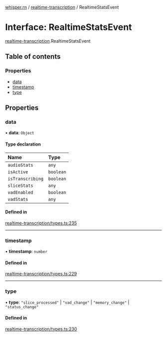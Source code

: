 [whisper.rn](../README.md) / [realtime-transcription](../modules/realtime_transcription.md) / RealtimeStatsEvent

# Interface: RealtimeStatsEvent

[realtime-transcription](../modules/realtime_transcription.md).RealtimeStatsEvent

## Table of contents

### Properties

- [data](realtime_transcription.RealtimeStatsEvent.md#data)
- [timestamp](realtime_transcription.RealtimeStatsEvent.md#timestamp)
- [type](realtime_transcription.RealtimeStatsEvent.md#type)

## Properties

### data

• **data**: `Object`

#### Type declaration

| Name | Type |
| :------ | :------ |
| `audioStats` | `any` |
| `isActive` | `boolean` |
| `isTranscribing` | `boolean` |
| `sliceStats` | `any` |
| `vadEnabled` | `boolean` |
| `vadStats` | `any` |

#### Defined in

[realtime-transcription/types.ts:235](https://github.com/mybigday/whisper.rn/blob/ee85d12/src/realtime-transcription/types.ts#L235)

___

### timestamp

• **timestamp**: `number`

#### Defined in

[realtime-transcription/types.ts:229](https://github.com/mybigday/whisper.rn/blob/ee85d12/src/realtime-transcription/types.ts#L229)

___

### type

• **type**: ``"slice_processed"`` \| ``"vad_change"`` \| ``"memory_change"`` \| ``"status_change"``

#### Defined in

[realtime-transcription/types.ts:230](https://github.com/mybigday/whisper.rn/blob/ee85d12/src/realtime-transcription/types.ts#L230)
